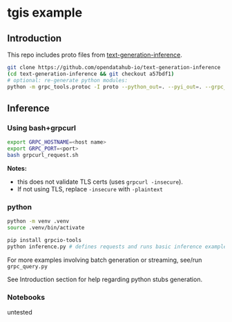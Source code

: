 # tgis example

## Introduction

This repo includes proto files from [text-generation-inference](https://github.com/opendatahub-io/text-generation-inference).

```bash
git clone https://github.com/opendatahub-io/text-generation-inference
(cd text-generation-inference && git checkout a57bdf1)
# optional: re-generate python modules:
python -m grpc_tools.protoc -I proto --python_out=. --pyi_out=. --grpc_python_out=. text-generation-inference/proto/generation.proto
```

## Inference

### Using bash+grpcurl

```bash
export GRPC_HOSTNAME=<host name>
export GRPC_PORT=<port>
bash grpcurl_request.sh
```

**Notes:**

- this does not validate TLS certs (uses `grpcurl -insecure`).
- If not using TLS, replace `-insecure` with `-plaintext`

### python

```bash
python -m venv .venv
source .venv/bin/activate

pip install grpcio-tools
python inference.py # defines requests and runs basic inference example
```

For more examples involving batch generation or streaming, see/run `grpc_query.py`

See Introduction section for help regarding python stubs generation.

### Notebooks

untested
